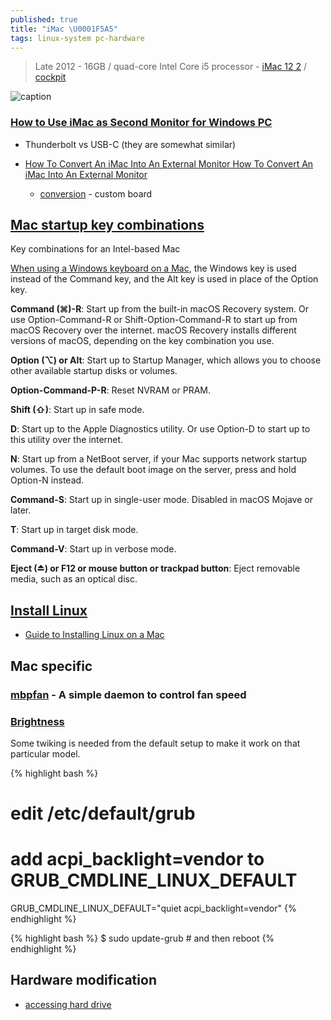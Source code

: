 ```yaml
---
published: true
title: "iMac \U0001F5A5️"
tags: linux-system pc-hardware
---
```

> Late 2012 - 16GB / quad-core Intel Core i5 processor - [iMac 12 2](https://support.apple.com/kb/SP667?locale=en_US) / [cockpit](https://sophie-imac:9090/system/services)

![caption](https://support.apple.com/library/APPLE/APPLECARE_ALLGEOS/SP667/sp667_imac_27inch_late2012_display.jpg)

### [How to Use iMac as Second Monitor for Windows PC](https://www.anyrec.io/use-imac-as-monitor-for-pc/)
- Thunderbolt vs USB-C (they are somewhat similar)

- [How To Convert An iMac Into An External Monitor
How To Convert An iMac Into An External Monitor](https://www.ifixit.com/Guide/How+To+Convert+An+iMac+Into+An+External+Monitor/40567)
	- [conversion](https://www.youtube.com/watch?v=bW3nKIyeZps) - custom board

## [Mac startup key combinations](https://support.apple.com/en-us/HT201255)

Key combinations for an Intel-based Mac

[When using a Windows keyboard on a Mac](https://edu.gcfglobal.org/en/macosbasics/using-a-windows-keyboard-with-a-mac/1/), the Windows key is used instead of the Command key, and the Alt key is used in place of the Option key.


**Command (⌘)-R**: Start up from the built-in macOS Recovery system. Or use Option-Command-R or Shift-Option-Command-R to start up from macOS Recovery over the internet. macOS Recovery installs different versions of macOS, depending on the key combination you use. 

**Option (⌥) or Alt**: Start up to Startup Manager, which allows you to choose other available startup disks or volumes. 

**Option-Command-P-R**: Reset NVRAM or PRAM.

**Shift (⇧)**:  Start up in safe mode. 

**D**: Start up to the Apple Diagnostics utility. Or use Option-D to start up to this utility over the internet.

**N**: Start up from a NetBoot server, if your Mac supports network startup volumes. To use the default boot image on the server, press and hold Option-N instead. 

**Command-S**: Start up in single-user mode. Disabled in macOS Mojave or later.

**T**: Start up in target disk mode.

**Command-V**: Start up in verbose mode. 

**Eject (⏏) or F12 or mouse button or trackpad button**: Eject removable media, such as an optical disc.


## [Install Linux](https://apple.stackexchange.com/questions/53512/how-do-i-install-linux-on-an-intel-imac-with-no-os-nor-cd-drive/53514#53514)

- [Guide to Installing Linux on a Mac](https://linuxhint.com/install_linux_on_mac/)

## Mac specific

### [mbpfan](https://github.com/linux-on-mac/mbpfan) - A simple daemon to control fan speed

### [Brightness](https://iridakos.com/programming/2018/06/24/debian-imac-backlight-keyboard)

Some twiking is needed from the default setup to make it work on that particular model.

{% highlight bash %}
# edit /etc/default/grub
# add acpi_backlight=vendor to GRUB_CMDLINE_LINUX_DEFAULT
GRUB_CMDLINE_LINUX_DEFAULT="quiet acpi_backlight=vendor"
{% endhighlight %}

{% highlight bash %}
$ sudo update-grub	# and then reboot
{% endhighlight %}


## Hardware modification

- [accessing hard drive](https://player.vimeo.com/video/139363128)
